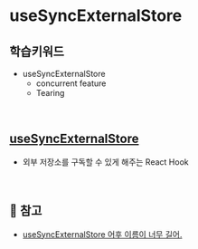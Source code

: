 # useSyncExternalStore

## 학습키워드

- useSyncExternalStore
  - concurrent feature
  - Tearing

<br/>

## [useSyncExternalStore](https://react.dev/reference/react/useSyncExternalStore)

- 외부 저장소를 구독할 수 있게 해주는 React Hook

<br/>

## 🔗 참고

- [useSyncExternalStore 어후 이름이 너무 길어.](https://velog.io/@jay/useSyncExternalStore)

